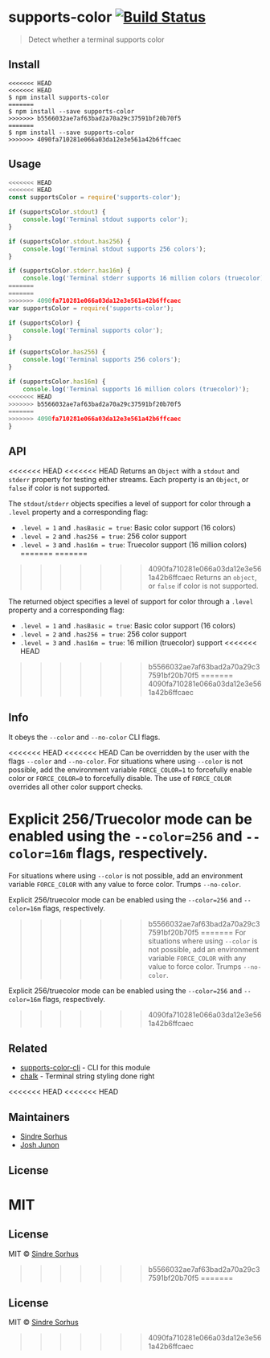 # supports-color [![Build Status](https://travis-ci.org/chalk/supports-color.svg?branch=master)](https://travis-ci.org/chalk/supports-color)

> Detect whether a terminal supports color


## Install

```
<<<<<<< HEAD
<<<<<<< HEAD
$ npm install supports-color
=======
$ npm install --save supports-color
>>>>>>> b5566032ae7af63bad2a70a29c37591bf20b70f5
=======
$ npm install --save supports-color
>>>>>>> 4090fa710281e066a03da12e3e561a42b6ffcaec
```


## Usage

```js
<<<<<<< HEAD
<<<<<<< HEAD
const supportsColor = require('supports-color');

if (supportsColor.stdout) {
	console.log('Terminal stdout supports color');
}

if (supportsColor.stdout.has256) {
	console.log('Terminal stdout supports 256 colors');
}

if (supportsColor.stderr.has16m) {
	console.log('Terminal stderr supports 16 million colors (truecolor)');
=======
=======
>>>>>>> 4090fa710281e066a03da12e3e561a42b6ffcaec
var supportsColor = require('supports-color');

if (supportsColor) {
	console.log('Terminal supports color');
}

if (supportsColor.has256) {
	console.log('Terminal supports 256 colors');
}

if (supportsColor.has16m) {
	console.log('Terminal supports 16 million colors (truecolor)');
<<<<<<< HEAD
>>>>>>> b5566032ae7af63bad2a70a29c37591bf20b70f5
=======
>>>>>>> 4090fa710281e066a03da12e3e561a42b6ffcaec
}
```


## API

<<<<<<< HEAD
<<<<<<< HEAD
Returns an `Object` with a `stdout` and `stderr` property for testing either streams. Each property is an `Object`, or `false` if color is not supported.

The `stdout`/`stderr` objects specifies a level of support for color through a `.level` property and a corresponding flag:

- `.level = 1` and `.hasBasic = true`: Basic color support (16 colors)
- `.level = 2` and `.has256 = true`: 256 color support
- `.level = 3` and `.has16m = true`: Truecolor support (16 million colors)
=======
=======
>>>>>>> 4090fa710281e066a03da12e3e561a42b6ffcaec
Returns an `object`, or `false` if color is not supported.

The returned object specifies a level of support for color through a `.level` property and a corresponding flag:

- `.level = 1` and `.hasBasic = true`: Basic color support (16 colors)
- `.level = 2` and `.has256 = true`: 256 color support
- `.level = 3` and `.has16m = true`: 16 million (truecolor) support
<<<<<<< HEAD
>>>>>>> b5566032ae7af63bad2a70a29c37591bf20b70f5
=======
>>>>>>> 4090fa710281e066a03da12e3e561a42b6ffcaec


## Info

It obeys the `--color` and `--no-color` CLI flags.

<<<<<<< HEAD
<<<<<<< HEAD
Can be overridden by the user with the flags `--color` and `--no-color`. For situations where using `--color` is not possible, add the environment variable `FORCE_COLOR=1` to forcefully enable color or `FORCE_COLOR=0` to forcefully disable. The use of `FORCE_COLOR` overrides all other color support checks.

Explicit 256/Truecolor mode can be enabled using the `--color=256` and `--color=16m` flags, respectively.
=======
For situations where using `--color` is not possible, add an environment variable `FORCE_COLOR` with any value to force color. Trumps `--no-color`.

Explicit 256/truecolor mode can be enabled using the `--color=256` and `--color=16m` flags, respectively.
>>>>>>> b5566032ae7af63bad2a70a29c37591bf20b70f5
=======
For situations where using `--color` is not possible, add an environment variable `FORCE_COLOR` with any value to force color. Trumps `--no-color`.

Explicit 256/truecolor mode can be enabled using the `--color=256` and `--color=16m` flags, respectively.
>>>>>>> 4090fa710281e066a03da12e3e561a42b6ffcaec


## Related

- [supports-color-cli](https://github.com/chalk/supports-color-cli) - CLI for this module
- [chalk](https://github.com/chalk/chalk) - Terminal string styling done right


<<<<<<< HEAD
<<<<<<< HEAD
## Maintainers

- [Sindre Sorhus](https://github.com/sindresorhus)
- [Josh Junon](https://github.com/qix-)


## License

MIT
=======
## License

MIT © [Sindre Sorhus](http://sindresorhus.com)
>>>>>>> b5566032ae7af63bad2a70a29c37591bf20b70f5
=======
## License

MIT © [Sindre Sorhus](http://sindresorhus.com)
>>>>>>> 4090fa710281e066a03da12e3e561a42b6ffcaec
